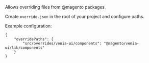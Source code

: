 Allows overriding files from @magento packages.

Create `override.json` in the root of your project and configure paths.

Example configuration:
```
{
    "overridePaths": {
        "src/overrides/venia-ui/components": "@magento/venia-ui/lib/components"
    }
}
```

